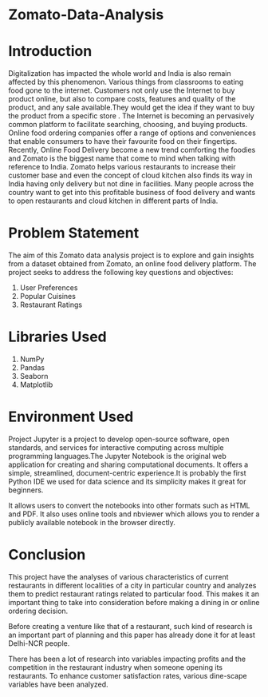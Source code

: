 # Zomato-Data-Analysis
# Introduction
Digitalization has impacted the whole world and India is also remain affected by this phenomenon. Various things from classrooms to eating food gone to the internet. Customers not only use the Internet to buy product online, but also to compare costs, features and quality of the product, and any sale available.They would get the idea if they want to buy the product from a specific store . The Internet is becoming an pervasively common platform to facilitate searching, choosing, and buying products. Online food ordering companies offer a range of options and conveniences that enable consumers to have their favourite food on their fingertips. Recently, Online Food Delivery become a new trend comforting the foodies and Zomato is the biggest name that come to mind when talking with reference to India. Zomato helps various restaurants to increase their customer base and even the concept of cloud kitchen also finds its way in India having only delivery but not dine in facilities. Many people across the country want to get into this profitable business of food delivery and wants to open restaurants and cloud kitchen in different parts of India.
# Problem Statement
The aim of this Zomato data analysis project is to explore and gain insights from a dataset obtained from Zomato, an online food delivery platform. The project seeks to address the following key questions and objectives:
1. User Preferences
2. Popular Cuisines
3. Restaurant Ratings

# Libraries Used
1. NumPy
2. Pandas
3. Seaborn
4. Matplotlib

# Environment Used
Project Jupyter is a project to develop open-source software, open standards, and services for interactive computing across multiple programming languages.The Jupyter Notebook is the original web application for creating and sharing computational documents. It offers a simple, streamlined, document-centric experience.It is probably the first Python IDE we used for data science and its simplicity makes it great for beginners.

It allows users to convert the notebooks into other formats such as HTML and PDF. It also uses online tools and nbviewer which allows you to render a publicly available notebook in the browser directly.

# Conclusion
This project have the analyses of various characteristics of current restaurants in different localities of a city in particular country and analyzes them to predict restaurant ratings related to particular food. This makes it an important thing to take into consideration before making a dining in or online ordering decision.

Before creating a venture like that of a restaurant, such kind of research is an important part of planning and this paper has already done it for at least Delhi-NCR people.

There has been a lot of research into variables impacting profits and the competition in the restaurant industry when someone opening its restaurants. To enhance customer satisfaction rates, various dine-scape variables have been analyzed.
